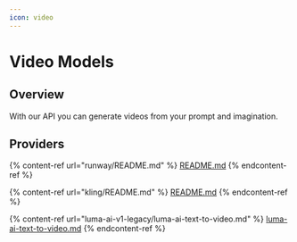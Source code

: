 ```yaml
---
icon: video
---
```


# Video Models

## Overview

With our API you can generate videos from your prompt and imagination.

## Providers

{% content-ref url="runway/README.md" %}
[README.md](runway/README.md)
{% endcontent-ref %}

{% content-ref url="kling/README.md" %}
[README.md](kling/README.md)
{% endcontent-ref %}

{% content-ref url="luma-ai-v1-legacy/luma-ai-text-to-video.md" %}
[luma-ai-text-to-video.md](luma-ai-v1-legacy/luma-ai-text-to-video.md)
{% endcontent-ref %}
